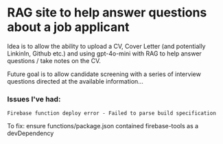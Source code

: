 # RAG site to help answer questions about a job applicant

Idea is to allow the ability to upload a CV, Cover Letter (and potentially LinkinIn, Github etc.) and using gpt-4o-mini with RAG to help answer questions / take notes on the CV.

Future goal is to allow candidate screening with a series of interview questions directed at the available information...




### Issues I've had:

`Firebase function deploy error - Failed to parse build specification`

To fix: ensure functions/package.json contained firebase-tools as a devDependency